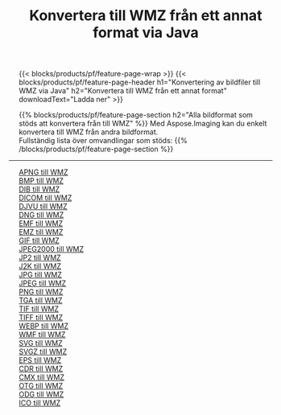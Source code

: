 ﻿---
title: Konvertera till WMZ från ett annat format via Java 
weight: 3920
url: /sv/java/conversion/to/wmz 
lang: sv
langdirlevel: 2
locales: zh-hans,ja,it,ru,de,es,fr,nl,id,lt,pl,pt,vi,tr,ko,zh-hant,ar,hi,th,sv,cs,uk,he
description: Med Aspose.Imaging kan du enkelt konvertera till WMZ från andra format
---

{{< blocks/products/pf/feature-page-wrap >}}
{{< blocks/products/pf/feature-page-header h1="Konvertering av bildfiler till WMZ via Java" h2="Konvertera till WMZ från ett annat format" downloadText="Ladda ner" >}}


{{% blocks/products/pf/feature-page-section  h2="Alla bildformat som stöds att konvertera från till WMZ" %}}
Med Aspose.Imaging kan du enkelt konvertera till WMZ från andra bildformat.
<br/>
Fullständig lista över omvandlingar som stöds:
{{% /blocks/products/pf/feature-page-section %}}
<div class="container-fluid productfamilypage bg-gray">
    <div class="convertypes bg-gray agp-content section">
        <div class="container">
		<hr style="margin-left:-20px;"/>
		<div class="row other-converters">
		    <div class='col-md-2 other-converter remove-lp remove-rp'><a href="/imaging/sv/java/conversion/apng-to-wmz" >APNG till WMZ</a></div>
<div class='col-md-2 other-converter remove-lp remove-rp'><a href="/imaging/sv/java/conversion/bmp-to-wmz" >BMP till WMZ</a></div>
<div class='col-md-2 other-converter remove-lp remove-rp'><a href="/imaging/sv/java/conversion/dib-to-wmz" >DIB till WMZ</a></div>
<div class='col-md-2 other-converter remove-lp remove-rp'><a href="/imaging/sv/java/conversion/dicom-to-wmz" >DICOM till WMZ</a></div>
<div class='col-md-2 other-converter remove-lp remove-rp'><a href="/imaging/sv/java/conversion/djvu-to-wmz" >DJVU till WMZ</a></div>
<div class='col-md-2 other-converter remove-lp remove-rp'><a href="/imaging/sv/java/conversion/dng-to-wmz" >DNG till WMZ</a></div>
<div class='col-md-2 other-converter remove-lp remove-rp'><a href="/imaging/sv/java/conversion/emf-to-wmz" >EMF till WMZ</a></div>
<div class='col-md-2 other-converter remove-lp remove-rp'><a href="/imaging/sv/java/conversion/emz-to-wmz" >EMZ till WMZ</a></div>
<div class='col-md-2 other-converter remove-lp remove-rp'><a href="/imaging/sv/java/conversion/gif-to-wmz" >GIF till WMZ</a></div>
<div class='col-md-2 other-converter remove-lp remove-rp'><a href="/imaging/sv/java/conversion/jpeg2000-to-wmz" >JPEG2000 till WMZ</a></div>
<div class='col-md-2 other-converter remove-lp remove-rp'><a href="/imaging/sv/java/conversion/jp2-to-wmz" >JP2 till WMZ</a></div>
<div class='col-md-2 other-converter remove-lp remove-rp'><a href="/imaging/sv/java/conversion/j2k-to-wmz" >J2K till WMZ</a></div>
<div class='col-md-2 other-converter remove-lp remove-rp'><a href="/imaging/sv/java/conversion/jpg-to-wmz" >JPG till WMZ</a></div>
<div class='col-md-2 other-converter remove-lp remove-rp'><a href="/imaging/sv/java/conversion/jpeg-to-wmz" >JPEG till WMZ</a></div>
<div class='col-md-2 other-converter remove-lp remove-rp'><a href="/imaging/sv/java/conversion/png-to-wmz" >PNG till WMZ</a></div>
<div class='col-md-2 other-converter remove-lp remove-rp'><a href="/imaging/sv/java/conversion/tga-to-wmz" >TGA till WMZ</a></div>
<div class='col-md-2 other-converter remove-lp remove-rp'><a href="/imaging/sv/java/conversion/tif-to-wmz" >TIF till WMZ</a></div>
<div class='col-md-2 other-converter remove-lp remove-rp'><a href="/imaging/sv/java/conversion/tiff-to-wmz" >TIFF till WMZ</a></div>
<div class='col-md-2 other-converter remove-lp remove-rp'><a href="/imaging/sv/java/conversion/webp-to-wmz" >WEBP till WMZ</a></div>
<div class='col-md-2 other-converter remove-lp remove-rp'><a href="/imaging/sv/java/conversion/wmf-to-wmz" >WMF till WMZ</a></div>
<div class='col-md-2 other-converter remove-lp remove-rp'><a href="/imaging/sv/java/conversion/svg-to-wmz" >SVG till WMZ</a></div>
<div class='col-md-2 other-converter remove-lp remove-rp'><a href="/imaging/sv/java/conversion/svgz-to-wmz" >SVGZ till WMZ</a></div>
<div class='col-md-2 other-converter remove-lp remove-rp'><a href="/imaging/sv/java/conversion/eps-to-wmz" >EPS till WMZ</a></div>
<div class='col-md-2 other-converter remove-lp remove-rp'><a href="/imaging/sv/java/conversion/cdr-to-wmz" >CDR till WMZ</a></div>
<div class='col-md-2 other-converter remove-lp remove-rp'><a href="/imaging/sv/java/conversion/cmx-to-wmz" >CMX till WMZ</a></div>
<div class='col-md-2 other-converter remove-lp remove-rp'><a href="/imaging/sv/java/conversion/otg-to-wmz" >OTG till WMZ</a></div>
<div class='col-md-2 other-converter remove-lp remove-rp'><a href="/imaging/sv/java/conversion/odg-to-wmz" >ODG till WMZ</a></div>
<div class='col-md-2 other-converter remove-lp remove-rp'><a href="/imaging/sv/java/conversion/ico-to-wmz" >ICO till WMZ</a></div>
                </div>
        </div>
    </div>
</div>
<br/>

